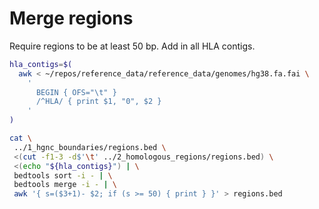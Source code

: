 # Merge regions

Require regions to be at least 50 bp. Add in all HLA contigs.

```bash
hla_contigs=$(
  awk < ~/repos/reference_data/reference_data/genomes/hg38.fa.fai \
    '
      BEGIN { OFS="\t" }
      /^HLA/ { print $1, "0", $2 }
    '
)

cat \
 ../1_hgnc_boundaries/regions.bed \
 <(cut -f1-3 -d$'\t' ../2_homologous_regions/regions.bed) \
 <(echo "${hla_contigs}") | \
 bedtools sort -i - | \
 bedtools merge -i - | \
 awk '{ s=($3+1)- $2; if (s >= 50) { print } }' > regions.bed
```
